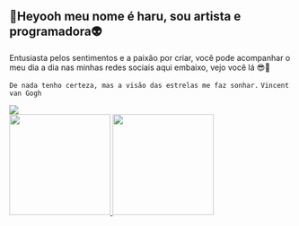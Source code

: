 ## 🥴Heyooh meu nome é haru, sou artista e programadora👽
Entusiasta pelos sentimentos e a paixão por criar, você pode acompanhar o meu dia a dia nas minhas redes sociais aqui embaixo, vejo você lá 😎🤞

`` De nada tenho certeza, mas a visão das estrelas me faz sonhar.
``
``
Vincent van Gogh
``
<div> 
  <a href="https://instagram.com/haru_png" target="_blank"><img src="https://img.shields.io/badge/-Instagram-%23E4405F?style=for-the-badge&logo=instagram&logoColor=white" target="_blank"></a>
  
</div>


<div>
  <a href="https://github.com/haru-kai">
  <img height="180em" src="https://github-readme-stats.vercel.app/api?username=haru-kai&show_icons=true&theme=dracula&include_all_commits=true&count_private=true"/>
  <img height="180em" src="https://github-readme-stats.vercel.app/api/top-langs/?username=haru-kai&langs_count=7&theme=dracula"/>
</div>
